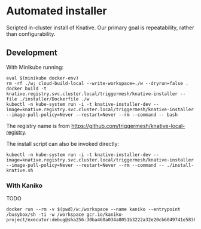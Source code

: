 
# Automated installer

Scripted in-cluster install of Knative.
Our primary goal is repeatability,
rather than configurability.

## Development

With Minikube running:

```
eval $(minikube docker-env)
rm -rf ./w; cloud-build-local --write-workspace=./w --dryrun=false .
docker build -t knative.registry.svc.cluster.local/triggermesh/knative-installer --file ./installer/Dockerfile ./w
kubectl -n kube-system run -i -t knative-installer-dev --image=knative.registry.svc.cluster.local/triggermesh/knative-installer --image-pull-policy=Never --restart=Never --rm --command -- bash
```

The registry name is from https://github.com/triggermesh/knative-local-registry.

The install script can also be invoked directly:

```
kubectl -n kube-system run -i -t knative-installer-dev --image=knative.registry.svc.cluster.local/triggermesh/knative-installer --image-pull-policy=Never --restart=Never --rm --command -- ./install-knative.sh
```

### With Kaniko

TODO

```
docker run --rm -v $(pwd)/w:/workspace --name kaniko --entrypoint /busybox/sh -ti -w /workspace gcr.io/kaniko-project/executor:debug@sha256:30ba460a034a8051b3222a32e20cb6049741e58384e3adf8c8987c004e2f2ab9
```
